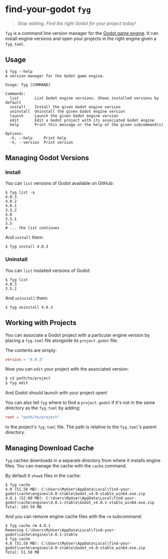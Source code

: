 # find-your-godot `fyg`

> _Stop waiting. Find the right Godot for your project today!_

`fyg` is a command line version manager for the [Godot game engine]. It can install engine versions
and open your projects in the right engine given a `fyg.toml`.

[Godot game engine]: https://godotengine.org/

## Usage
```
$ fyg --help
A version manager for the Godot game engine.

Usage: fyg [COMMAND]

Commands:
  list       List Godot engine versions. Shows installed versions by default
  install    Install the given Godot engine version
  uninstall  Uninstall the given Godot engine version
  launch     Launch the given Godot engine version
  edit       Edit a Godot project with its associated Godot engine
  help       Print this message or the help of the given subcommand(s)

Options:
  -h, --help     Print help
  -V, --version  Print version
```

## Managing Godot Versions
### Install
You can `list` versions of Godot available on GitHub:
```
$ fyg list -a
4.0.3
4.0.2
4.0.1
3.5.2
4.0
3.5.1
3.5
# ... the list continues
```

And `install` them:
```
$ fyg install 4.0.3
```

### Uninstall
You can `list` installed versions of Godot:
```
$ fyg list
4.0.3
3.5.2
```

And `uninstall` them:
```
$ fyg uninstall 4.0.3
```

## Working with Projects
You can associate a Godot project with a particular engine version by placing a `fyg.toml` file alongside its `project.godot` file.

The contents are simply:
```toml
version = "4.0.3"
```

Now you can `edit` your project with the associated version:
```sh
$ cd path/to/project
$ fyg edit
```
And Godot should launch with your project open!

You can also tell `fyg` where to find a `project.godot` if it's not in the same directory as the `fyg.toml` by adding:
```toml
root = "path/to/project"
```
to the project's `fyg.toml` file. The path is relative to the `fyg.toml`'s parent directory.

## Managing Download Cache
`fyg` caches downloads in a separate directory from where it installs engine files. You can manage the cache with the `cache` command.

By default it `show`s files in the cache:
```
$ fyg cache
4.0 (51.58 MB): C:\Users\MyUser\AppData\Local\find-your-godot\cache\engines\4.0-stable\Godot_v4.0-stable_win64.exe.zip
4.0.1 (52.00 MB): C:\Users\MyUser\AppData\Local\find-your-godot\cache\engines\4.0.1-stable\Godot_v4.0.1-stable_win64.exe.zip
Total: 103.59 MB
```

And you can remove engine cache files with the `rm` subcommand:
```
$ fyg cache rm 4.0.1
Removing C:\Users\MyUser\AppData\Local\find-your-godot\cache\engines\4.0.1-stable
$ fyg cache
4.0 (51.58 MB): C:\Users\MyUser\AppData\Local\find-your-godot\cache\engines\4.0-stable\Godot_v4.0-stable_win64.exe.zip
Total: 51.58 MB
```
